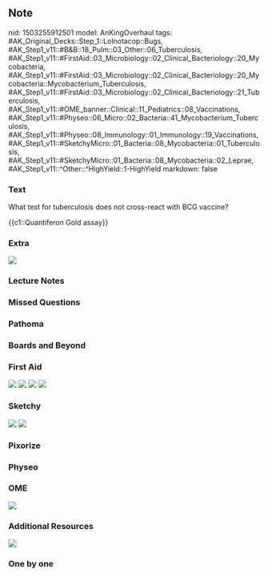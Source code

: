 ## Note
nid: 1503255912501
model: AnKingOverhaul
tags: #AK_Original_Decks::Step_1::Lolnotacop::Bugs, #AK_Step1_v11::#B&B::18_Pulm::03_Other::06_Tuberculosis, #AK_Step1_v11::#FirstAid::03_Microbiology::02_Clinical_Bacteriology::20_Mycobacteria, #AK_Step1_v11::#FirstAid::03_Microbiology::02_Clinical_Bacteriology::20_Mycobacteria::Mycobacterium_Tuberculosis, #AK_Step1_v11::#FirstAid::03_Microbiology::02_Clinical_Bacteriology::21_Tuberculosis, #AK_Step1_v11::#OME_banner::Clinical::11_Pediatrics::08_Vaccinations, #AK_Step1_v11::#Physeo::06_Micro::02_Bacteria::41_Mycobacterium_Tuberculosis, #AK_Step1_v11::#Physeo::08_Immunology::01_Immunology::19_Vaccinations, #AK_Step1_v11::#SketchyMicro::01_Bacteria::08_Mycobacteria::01_Tuberculosis, #AK_Step1_v11::#SketchyMicro::01_Bacteria::08_Mycobacteria::02_Leprae, #AK_Step1_v11::^Other::^HighYield::1-HighYield
markdown: false

### Text
What test for tuberculosis does not cross-react with BCG vaccine?
<div>
  {{c1::Quantiferon Gold assay}}
</div>

### Extra
<img src="paste-53721450938493.jpg">

### Lecture Notes


### Missed Questions


### Pathoma


### Boards and Beyond


### First Aid
<img src="tmpo9zwljrf.png"> <img src="tmpwh19arzm.png"> <img src=
"tmpofqsgzq3.png"> <img src="tmpiomqtljf.png">

### Sketchy
<img src="paste-160099200925699.jpg"> <img src=
"paste-8b4ff0171c372f99690592ea14e09e31e3c5f348.png">

### Pixorize


### Physeo


### OME
<div class="ome-widget">
  <a href=
  "https://onlinemeded.org/spa/pediatrics/vaccinations/acquire?ref=anki">
  <img src="_OME_AnkiFlashcards_Lesson_4.png"></a>
</div>

### Additional Resources
<img src="paste-d2935a9735187a32ceb00de8c7841ca386a3d800.png">

### One by one

